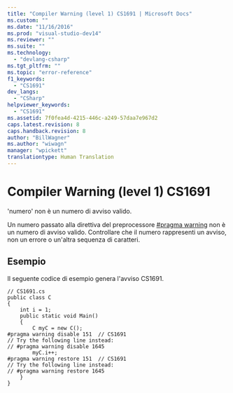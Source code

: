 ```yaml
---
title: "Compiler Warning (level 1) CS1691 | Microsoft Docs"
ms.custom: ""
ms.date: "11/16/2016"
ms.prod: "visual-studio-dev14"
ms.reviewer: ""
ms.suite: ""
ms.technology: 
  - "devlang-csharp"
ms.tgt_pltfrm: ""
ms.topic: "error-reference"
f1_keywords: 
  - "CS1691"
dev_langs: 
  - "CSharp"
helpviewer_keywords: 
  - "CS1691"
ms.assetid: 7f0fea4d-4215-446c-a249-57daa7e967d2
caps.latest.revision: 8
caps.handback.revision: 8
author: "BillWagner"
ms.author: "wiwagn"
manager: "wpickett"
translationtype: Human Translation
---
```

# Compiler Warning (level 1) CS1691
'numero' non è un numero di avviso valido.  
  
 Un numero passato alla direttiva del preprocessore [\#pragma warning](../../../csharp/language-reference/preprocessor-directives/preprocessor-pragma-warning.md) non è un numero di avviso valido.  Controllare che il numero rappresenti un avviso, non un errore o un'altra sequenza di caratteri.  
  
## Esempio  
 Il seguente codice di esempio genera l'avviso CS1691.  
  
```  
// CS1691.cs  
public class C  
{  
    int i = 1;  
    public static void Main()  
    {  
        C myC = new C();  
#pragma warning disable 151  // CS1691  
// Try the following line instead:  
// #pragma warning disable 1645    
        myC.i++;  
#pragma warning restore 151  // CS1691  
// Try the following line instead:  
// #pragma warning restore 1645    
    }  
}  
```